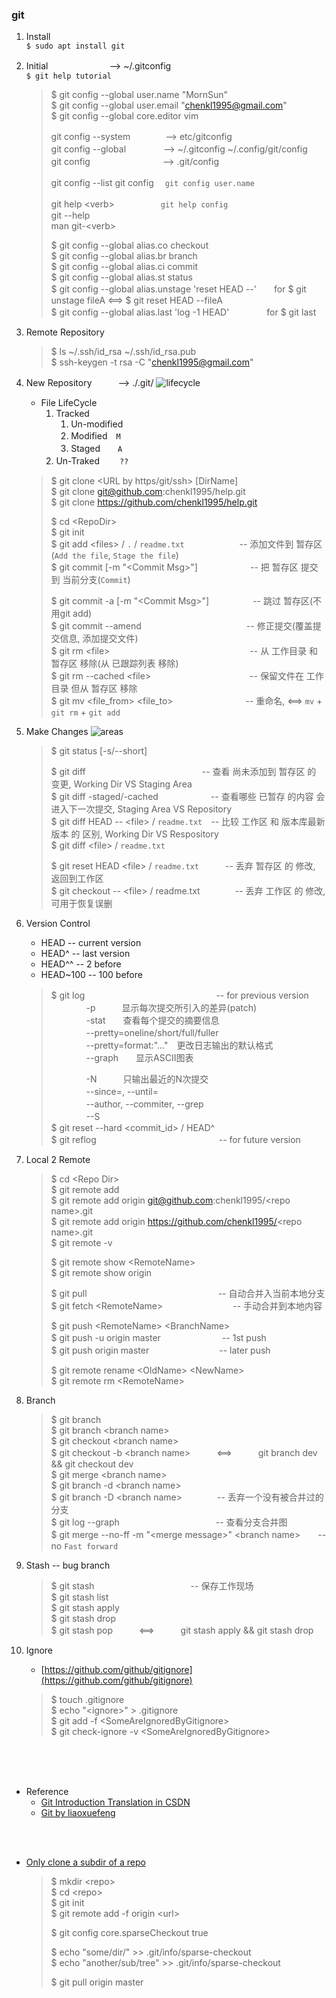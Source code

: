 ### git

1. Install  
	`$ sudo apt install git`
2. Initial　　　　　　　--> ~/.gitconfig  
	`$ git help tutorial`  
	> $ git config --global user.name "MornSun"  
	> $ git config --global user.email "chenkl1995@gmail.com"  
	> $ git config --global core.editor vim  
	> 
	> git config --system　　　　--> etc/gitconfig  
	> git config --global　　　　 --> ~/.gitconfig ~/.config/git/config  
	> git config　　　　　　　　 --> .git/config  
	> 
	> git config --list
	> git config <key>　`git config user.name`
	> 
	> git help \<verb>　　　　　 `git help config`  
	> git <verb> --help  
	> man git-\<verb>  
	>  
	> $ git config --global alias.co checkout  
	> $ git config --global alias.br branch  
	> $ git config --global alias.ci commit  
	> $ git config --global alias.st status  
	> $ git config --global alias.unstage 'reset HEAD --'　　for $ git unstage fileA <==> $ git reset HEAD --fileA  
	> $ git config --global alias.last 'log -1 HEAD'　　　　 for $ git last  
6. Remote Repository
	> $ ls ~/.ssh/id_rsa ~/.ssh/id_rsa.pub  
	> $ ssh-keygen -t rsa -C "chenkl1995@gmail.com"  
3. New Repository　　　--> ./.git/
	![lifecycle](https://git-scm.com/book/en/v2/images/lifecycle.png)
	* File LifeCycle
		1. Tracked  
			1. Un-modified  
			2. Modified　`M`  
			3. Staged　　`A`    
		2. Un-Traked　　 `??`  
	> 
	> $ git clone \<URL by https/git/ssh> [DirName]  
	> $ git clone git@github.com:chenkl1995/help.git  
	> $ git clone https://github.com/chenkl1995/help.git  
	> 
	> $ cd \<RepoDir>  
	> $ git init  
	> $ git add \<files> / `.` / `readme.txt`　　　　　　 -- 添加文件到 暂存区(`Add the file`, `Stage the file`)  
	> $ git commit [-m "\<Commit Msg>"]　　　　　　-- 把 暂存区 提交到 当前分支(`Commit`)  
	> 
	> $ git commit -a [-m "\<Commit Msg>"]　　　　　-- 跳过 暂存区(不用git add)  
	> $ git commit --amend　　　　　　　　　　　　-- 修正提交(覆盖提交信息, 添加提交文件)  
	> $ git rm \<file>　　　　　　　　　　　　　　　　-- 从 工作目录 和 暂存区 移除(从 已跟踪列表 移除)  
	> $ git rm --cached \<file>　　　　　　　　　　　 -- 保留文件在 工作目录 但从 暂存区 移除  
	> $ git mv <file_from> <file_to>　　　　　　　　  -- 重命名, <==> `mv` + `git rm` + `git add`  
4. Make Changes
	![areas](https://git-scm.com/book/en/v2/images/areas.png)
	> $ git status [-s/--short]
	> 
	> $ git diff　　　　　　　　　　　　　 -- 查看 尚未添加到 暂存区 的 变更, Working Dir VS Staging Area  
	> $ git diff -staged/-cached　　　　　　-- 查看哪些 已暂存 的内容 会进入下一次提交, Staging Area VS Repository  
	> $ git diff HEAD -- \<file> / `readme.txt`　-- 比较 工作区 和 版本库最新版本 的 区别, Working Dir VS Respository  
	> $ git diff \<file> / `readme.txt`  
	> 
	> $ git reset HEAD \<file> / `readme.txt`　　　-- 丢弃 暂存区 的 修改, 返回到工作区  
	> $ git checkout -- \<file> / readme.txt　　　　-- 丢弃 工作区 的 修改, 可用于恢复误删    
5. Version Control
	* HEAD		-- current version
	* HEAD^		-- last version
	* HEAD^^	-- 2 before
	* HEAD~100	-- 100 before
	> $ git log　　　　　　　　　　　　　　　-- for previous version  
	> 　　　　-p　　　显示每次提交所引入的差异(patch)  
	> 　　　　-stat　　查看每个提交的摘要信息  
	> 　　　　--pretty=oneline/short/full/fuller  
	> 　　　　--pretty=format:"..."　更改日志输出的默认格式  
	> 　　　　--graph　　显示ASCII图表  
	> 
	> 　　　　-N　　　只输出最近的N次提交  
	> 　　　　--since=<Time>, --until=<Time>  
	> 　　　　--author<Str>, --commiter<Str>, --grep<Str>  
	> 　　　　--S<Function Name>  
	> $ git reset --hard \<commit_id> / HEAD^  
	> $ git reflog　　　　　　　　　　　　　　-- for future version  
7. Local 2 Remote
	> $ cd \<Repo Dir\>  
	> $ git remote add <ShortName> <URL>  
	> $ git remote add origin git@github.com:chenkl1995/\<repo name\>.git  
	> $ git remote add origin https://github.com/chenkl1995/<repo name\>.git  
	> $ git remote -v  
	> 
	> $ git remote show \<RemoteName>  
	> $ git remote show origin  
	> 
	> $ git pull　　　　　　　　　　　　　　　-- 自动合并入当前本地分支  
	> $ git fetch \<RemoteName>　　　　　　　　-- 手动合并到本地内容  
	> 
	> $ git push \<RemoteName> \<BranchName>  
	> $ git push -u origin master　　　　　　　-- 1st push  
	> $ git push origin master　　　　　　　　-- later push  
	> 
	> $ git remote rename \<OldName> \<NewName>  
	> $ git remote rm \<RemoteName>  
8. Branch
	> $ git branch  
	> $ git branch \<branch name>  
	> $ git checkout \<branch name>  
	> $ git checkout -b \<branch name>　　　<==>　　　git branch dev && git checkout dev  
	> $ git merge \<branch name>  
	> $ git branch -d \<branch name>    
	> $ git branch -D \<branch name>　　　　-- 丢弃一个没有被合并过的分支  
	> $ git log --graph　　　　　　　　　　　-- 查看分支合并图  
	> $ git merge --no-ff -m "\<merge message>" \<branch name>　　-- no `Fast forward`
9. Stash -- bug branch
	> $ git stash　　　　　　　　　　　-- 保存工作现场  
	> $ git stash list  
	> $ git stash apply  
	> $ git stash drop  
	> $ git stash pop　　　<==>　　　git stash apply && git stash drop  

10. Ignore
	* [https://github.com/github/gitignore](https://github.com/github/gitignore)
	> $ touch .gitignore  
	> $ echo "\<ignore>"  > .gitignore  
	> $ git add -f \<SomeAreIgnoredByGitignore>  
	> $ git check-ignore -v \<SomeAreIgnoredByGitignore>  


<br /><br /><br />
- Reference  
	* [Git Introduction Translation in CSDN](https://blog.csdn.net/hudashi/article/details/7661198)  
	* [Git by liaoxuefeng](https://www.liaoxuefeng.com/wiki/0013739516305929606dd18361248578c67b8067c8c017b000)  

<br /><br />
- [Only clone a subdir of a repo](https://stackoverflow.com/questions/600079/how-do-i-clone-a-subdirectory-only-of-a-git-repository)
	 
	> $ mkdir \<repo>  
	> $ cd \<repo>  
	> $ git init  
	> $ git remote add -f origin \<url>  
	> 
	> $ git config core.sparseCheckout true  
	> 
	> $ echo "some/dir/" >> .git/info/sparse-checkout  
	> $ echo "another/sub/tree" >> .git/info/sparse-checkout   
	> 
	> $ git pull origin master  
